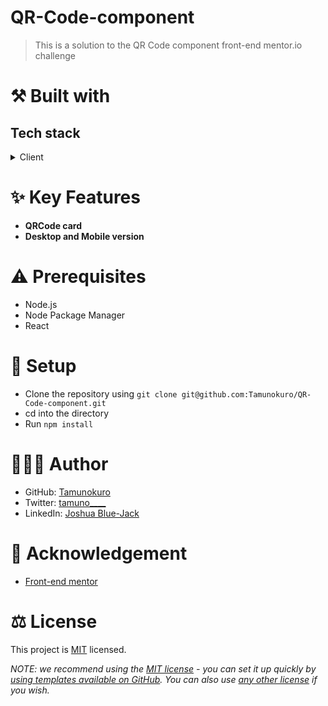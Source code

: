 # QR-Code-component
> This is a solution to the QR Code component front-end mentor.io challenge

# ⚒️ Built with
## Tech stack
<details>
  <summary>Client</summary>
  <ul>
    <li><a href="https://reactjs.org/">React.js</a></li>
    <li><a href="https://react-bootstrap.netlify.app/">React Bootstrap</a></li>
  </ul>
</details>

# ✨ Key Features
- **QRCode card**
- **Desktop and Mobile version**

# ⚠️ Prerequisites
- Node.js
- Node Package Manager
- React

# 📃 Setup
- Clone the repository using `git clone git@github.com:Tamunokuro/QR-Code-component.git`
- cd into the directory
- Run `npm install`

# 🧑🏾‍💻 Author 
- GitHub: [Tamunokuro](https://github.com/Tamunokuro)
- Twitter: [tamuno____](https://twitter.com/tamuno____)
- LinkedIn: [Joshua Blue-Jack](https://linkedin.com/in/joshua-blue-jack)

# 🎩 Acknowledgement
- [Front-end mentor](https://www.frontendmentor.io)

# ⚖️ License

This project is [MIT](./LICENSE) licensed.

_NOTE: we recommend using the [MIT license](https://choosealicense.com/licenses/mit/) - you can set it up quickly by [using templates available on GitHub](https://docs.github.com/en/communities/setting-up-your-project-for-healthy-contributions/adding-a-license-to-a-repository). You can also use [any other license](https://choosealicense.com/licenses/) if you wish._

